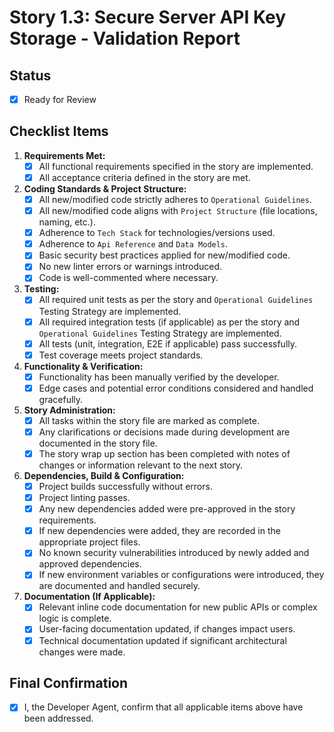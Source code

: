 # Story 1.3: Secure Server API Key Storage - Validation Report

## Status
- [x] Ready for Review

## Checklist Items

1. **Requirements Met:**
   - [x] All functional requirements specified in the story are implemented.
   - [x] All acceptance criteria defined in the story are met.

2. **Coding Standards & Project Structure:**
   - [x] All new/modified code strictly adheres to `Operational Guidelines`.
   - [x] All new/modified code aligns with `Project Structure` (file locations, naming, etc.).
   - [x] Adherence to `Tech Stack` for technologies/versions used.
   - [x] Adherence to `Api Reference` and `Data Models`.
   - [x] Basic security best practices applied for new/modified code.
   - [x] No new linter errors or warnings introduced.
   - [x] Code is well-commented where necessary.

3. **Testing:**
   - [x] All required unit tests as per the story and `Operational Guidelines` Testing Strategy are implemented.
   - [x] All required integration tests (if applicable) as per the story and `Operational Guidelines` Testing Strategy are implemented.
   - [x] All tests (unit, integration, E2E if applicable) pass successfully.
   - [x] Test coverage meets project standards.

4. **Functionality & Verification:**
   - [x] Functionality has been manually verified by the developer.
   - [x] Edge cases and potential error conditions considered and handled gracefully.

5. **Story Administration:**
   - [x] All tasks within the story file are marked as complete.
   - [x] Any clarifications or decisions made during development are documented in the story file.
   - [x] The story wrap up section has been completed with notes of changes or information relevant to the next story.

6. **Dependencies, Build & Configuration:**
   - [x] Project builds successfully without errors.
   - [x] Project linting passes.
   - [x] Any new dependencies added were pre-approved in the story requirements.
   - [x] If new dependencies were added, they are recorded in the appropriate project files.
   - [x] No known security vulnerabilities introduced by newly added and approved dependencies.
   - [x] If new environment variables or configurations were introduced, they are documented and handled securely.

7. **Documentation (If Applicable):**
   - [x] Relevant inline code documentation for new public APIs or complex logic is complete.
   - [x] User-facing documentation updated, if changes impact users.
   - [x] Technical documentation updated if significant architectural changes were made.

## Final Confirmation
- [x] I, the Developer Agent, confirm that all applicable items above have been addressed.
